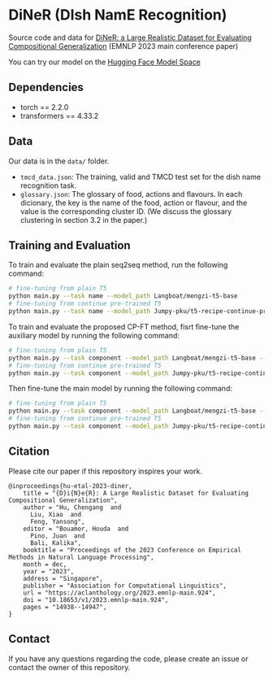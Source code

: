 # DiNeR (DIsh NamE Recognition)
Source code and data for [DiNeR: a Large Realistic Dataset for Evaluating Compositional Generalization](https://aclanthology.org/2023.emnlp-main.924/) (EMNLP 2023 main conference paper)

You can try our model on the [Hugging Face Model Space](https://huggingface.co/spaces/Jumpy-pku/dish-name-recognition)

## Dependencies

- torch == 2.2.0
- transformers == 4.33.2


## Data

Our data is in the `data/` folder. 

- `tmcd_data.json`: The training, valid and TMCD test set for the dish name recognition task.
- `glossary.json`: The glossary of food, actions and flavours. In each dicionary, the key is the name of the food, action or flavour, and the value is the corresponding cluster ID. (We discuss the glossary clustering in section 3.2 in the paper.)

## Training and Evaluation

To train and evaluate the plain seq2seq method, run the following command:

```bash
# fine-tuning from plain T5
python main.py --task name --model_path Langboat/mengzi-t5-base
# fine-tuning from continue pre-trained T5
python main.py --task name --model_path Jumpy-pku/t5-recipe-continue-pretrained
```

To train and evaluate the proposed CP-FT method, fisrt fine-tune the auxiliary model by running the following command:

```bash
# fine-tuning from plain T5
python main.py --task component --model_path Langboat/mengzi-t5-base --eval_step 3000
# fine-tuning from continue pre-trained T5
python main.py --task component --model_path Jumpy-pku/t5-recipe-continue-pretrained --eval_step 3000
```

Then fine-tune the main model by running the following command:

```bash
# fine-tuning from plain T5
python main.py --task component --model_path Langboat/mengzi-t5-base --pred_path outputs/component_42_mengzi-t5-base/preds.pt --epochs 3
# fine-tuning from continue pre-trained T5
python main.py --task component --model_path Jumpy-pku/t5-recipe-continue-pretrained --pred_path outputs/component_42_t5-recipe-continue-pretrained/preds.pt --epochs 3
```

## Citation

Please cite our paper if this repository inspires your work.
```
@inproceedings{hu-etal-2023-diner,
    title = "{D}i{N}e{R}: A Large Realistic Dataset for Evaluating Compositional Generalization",
    author = "Hu, Chengang  and
      Liu, Xiao  and
      Feng, Yansong",
    editor = "Bouamor, Houda  and
      Pino, Juan  and
      Bali, Kalika",
    booktitle = "Proceedings of the 2023 Conference on Empirical Methods in Natural Language Processing",
    month = dec,
    year = "2023",
    address = "Singapore",
    publisher = "Association for Computational Linguistics",
    url = "https://aclanthology.org/2023.emnlp-main.924",
    doi = "10.18653/v1/2023.emnlp-main.924",
    pages = "14938--14947",
}
```

## Contact

If you have any questions regarding the code, please create an issue or contact the owner of this repository.
